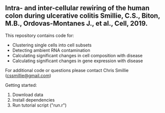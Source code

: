 Intra- and inter-cellular rewiring of the human colon during ulcerative colitis
Smillie, C.S., Biton, M.B., Ordovas-Montanes J., et al., Cell, 2019.
---

This repository contains code for:
- Clustering single cells into cell subsets
- Detecting ambient RNA contamination
- Calculating significant changes in cell composition with disease
- Calculating significant changes in gene expression with disease

For additional code or questions please contact Chris Smillie (cssmillie@gmail.com)

Getting started:
1) Download data
2) Install dependencies
3) Run tutorial script ("run.r")
